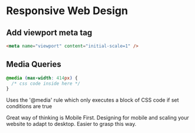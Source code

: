 # Responsive Web Design

## Add viewport meta tag
```html
<meta name="viewport" content="initial-scale=1" />
```

## Media Queries
```css
@media (max-width: 414px) {
  /* css code inside here */
}
```

Uses the '@media' rule which only executes a block of CSS code if set conditions are true

Great way of thinking is Mobile First. Designing for mobile and scaling your website to adapt to desktop. Easier to grasp this way.
